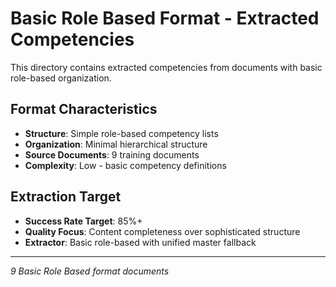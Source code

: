 # Basic Role Based Format - Extracted Competencies

This directory contains extracted competencies from documents with basic role-based organization.

## Format Characteristics
- **Structure**: Simple role-based competency lists
- **Organization**: Minimal hierarchical structure  
- **Source Documents**: 9 training documents
- **Complexity**: Low - basic competency definitions

## Extraction Target
- **Success Rate Target**: 85%+
- **Quality Focus**: Content completeness over sophisticated structure
- **Extractor**: Basic role-based with unified master fallback

---
*9 Basic Role Based format documents*
